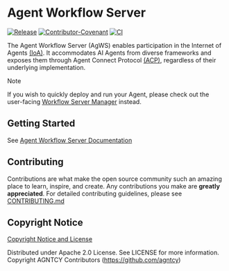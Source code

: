 # Agent Workflow Server

[![Release](https://img.shields.io/github/v/release/agntcy/workflow-srv?display_name=tag)](CHANGELOG.md)
[![Contributor-Covenant](https://img.shields.io/badge/Contributor%20Covenant-2.1-fbab2c.svg)](CODE_OF_CONDUCT.md)
[![CI](https://github.com/agntcy/workflow-srv/actions/workflows/ci.yaml/badge.svg?branch=main)](https://github.com/agntcy/workflow-srv/actions/workflows/ci.yaml?query=branch%3Amain)

The Agent Workflow Server (AgWS) enables participation in the Internet of Agents [(IoA)](https://docs.agntcy.org/). It accommodates AI Agents from diverse frameworks and exposes them through Agent Connect Protocol [(ACP)](https://github.com/agntcy/acp-spec), regardless of their underlying implementation.

> [!NOTE]
> If you wish to quickly deploy and run your Agent, please check out the user-facing [Workflow Server Manager](https://github.com/agntcy/workflow-srv-mgr) instead.

## Getting Started

See [Agent Workflow Server Documentation](https://agntcy.github.io/workflow-srv/)

## Contributing

Contributions are what make the open source community such an amazing place to
learn, inspire, and create. Any contributions you make are **greatly
appreciated**. For detailed contributing guidelines, please see
[CONTRIBUTING.md](docs/CONTRIBUTING.md)

## Copyright Notice

[Copyright Notice and License](./LICENSE)

Distributed under Apache 2.0 License. See LICENSE for more information.
Copyright AGNTCY Contributors (https://github.com/agntcy)
